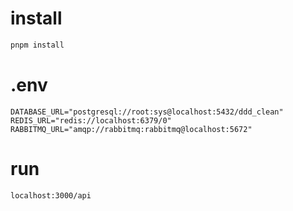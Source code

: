 # install
```sh
pnpm install
```

# .env
```
DATABASE_URL="postgresql://root:sys@localhost:5432/ddd_clean"
REDIS_URL="redis://localhost:6379/0"
RABBITMQ_URL="amqp://rabbitmq:rabbitmq@localhost:5672"
```

# run
```sh
localhost:3000/api
```